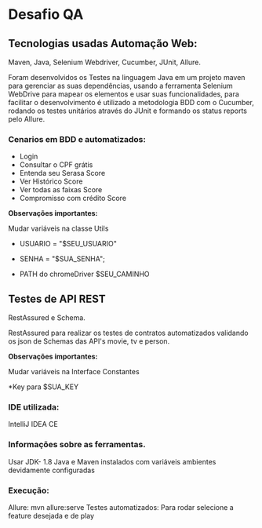 # Desafio QA

## Tecnologias usadas Automação Web:
Maven, Java, Selenium Webdriver, Cucumber, JUnit, Allure.

Foram desenvolvidos os Testes na linguagem Java em um projeto maven para gerenciar as suas dependências, 
usando a ferramenta Selenium WebDrive para mapear os elementos e usar suas funcionalidades, para facilitar o desenvolvimento 
é utilizado a metodologia BDD com o Cucumber, rodando os testes unitários através do JUnit e formando os status reports pelo Allure. 

### Cenarios em BDD e automatizados:
* Login
* Consultar o CPF grátis
* Entenda seu Serasa Score
* Ver Histórico Score
* Ver todas as faixas Score
* Compromisso com crédito Score


**Observações importantes:**

Mudar variáveis na classe Utils 

* USUARIO = "$SEU_USUARIO"

* SENHA = "$SUA_SENHA";

* PATH do chromeDriver $SEU_CAMINHO


## Testes de API REST

RestAssured e Schema.

RestAssured para realizar os testes de contratos automatizados validando os json de Schemas das API's movie, tv e person.

**Observações importantes:**

Mudar variáveis na Interface Constantes 

*Key para $SUA_KEY


###  IDE utilizada:

IntelliJ IDEA CE


### Informações sobre as ferramentas.

Usar JDK- 1.8
Java e Maven instalados com variáveis ambientes devidamente configuradas


### Execução:
Allure: mvn allure:serve
Testes automatizados: Para rodar selecione a feature desejada e de play

